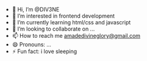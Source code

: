 - 👋 Hi, I’m @DIV3NE
- 👀 I’m interested in frontend development
- 🌱 I’m currently learning html/css and javascript
- 💞️ I’m looking to collaborate on ...
- 📫 How to reach me amadedivineglory@gmail.com
- 😄 Pronouns: ...
- ⚡ Fun fact: i love sleeping

<!---
DIV3NE/DIV3NE is a ✨ special ✨ repository because its `README.md` (this file) appears on your GitHub profile.
You can click the Preview link to take a look at your changes.
--->
